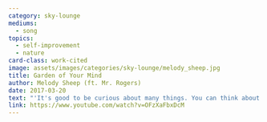 ```yaml
---
category: sky-lounge
mediums:
  - song
topics:
  - self-improvement
  - nature
card-class: work-cited
image: assets/images/categories/sky-lounge/melody_sheep.jpg
title: Garden of Your Mind
author: Melody Sheep (ft. Mr. Rogers)
date: 2017-03-20
text: "'It's good to be curious about many things. You can think about things and make believe. All you have to do is think. And they'll grow.'"
link: https://www.youtube.com/watch?v=OFzXaFbxDcM
---
```

